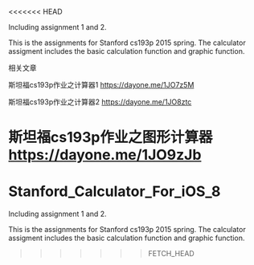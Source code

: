 <<<<<<< HEAD

Including assignment 1 and 2.

This is the assignments for Stanford cs193p 2015 spring. The calculator assigment includes the basic calculation function and graphic function.

相关文章

斯坦福cs193p作业之计算器1
https://dayone.me/1JO7z5M

斯坦福cs193p作业之计算器2
https://dayone.me/1JO8ztc

斯坦福cs193p作业之图形计算器
https://dayone.me/1JO9zJb
=======
# Stanford_Calculator_For_iOS_8
Including assignment 1 and 2.

This is the assignments for Stanford cs193p 2015 spring.
The calculator assigment includes the basic calculation function and graphic function.
>>>>>>> FETCH_HEAD
